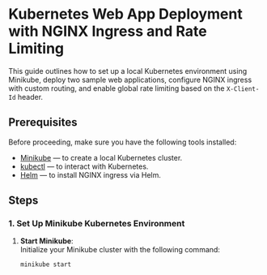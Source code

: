 # Kubernetes Web App Deployment with NGINX Ingress and Rate Limiting

This guide outlines how to set up a local Kubernetes environment using Minikube, deploy two sample web applications, configure NGINX ingress with custom routing, and enable global rate limiting based on the `X-Client-Id` header.

## Prerequisites

Before proceeding, make sure you have the following tools installed:
- [Minikube](https://minikube.sigs.k8s.io/docs/) — to create a local Kubernetes cluster.
- [kubectl](https://kubernetes.io/docs/tasks/tools/install-kubectl/) — to interact with Kubernetes.
- [Helm](https://helm.sh/docs/intro/install/) — to install NGINX ingress via Helm.

## Steps

### 1. Set Up Minikube Kubernetes Environment

1. **Start Minikube**:  
   Initialize your Minikube cluster with the following command:
   ```bash
   minikube start
